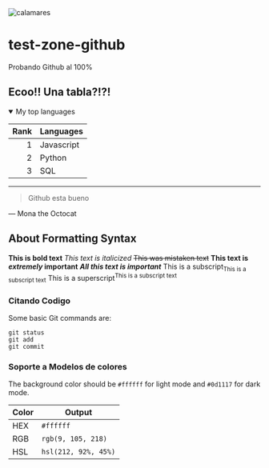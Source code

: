 <picture>
 <source media="(prefers-color-scheme: dark)" srcset="https://i.pinimg.com/564x/4c/8b/de/4c8bdedc3cba3e554e3d85f499fe38db.jpg">
 <source media="(prefers-color-scheme: light)" srcset="https://i.pinimg.com/564x/4c/8b/de/4c8bdedc3cba3e554e3d85f499fe38db.jpg">
 <img alt="calamares" src="https://i.pinimg.com/564x/4c/8b/de/4c8bdedc3cba3e554e3d85f499fe38db.jpg">
</picture>

# test-zone-github
Probando Github al 100%

## Ecoo!! Una tabla?!?!

<details open>
<summary>My top languages</summary>

| Rank | Languages |
|-----:|-----------|
|     1| Javascript|
|     2| Python    |
|     3| SQL       |
  
</details>

---
> Github esta bueno

— Mona the Octocat

## About Formatting Syntax
<!-- TO DO: add more details about me later -->

**This is bold text**
*This text is italicized*
	~~This was mistaken text~~
 **This text is _extremely_ important**
***All this text is important***
This is a subscript<sub>This is a subscript text</sub>
This is a superscript<sup>This is a subscript text</sup>

### Citando Codigo
Some basic Git commands are:
```
git status
git add
git commit
```

### Soporte a Modelos de colores
The background color should be `#ffffff` for light mode and `#0d1117` for dark mode.

|   Color  |   Output               |
|----------|------------------------|
|   HEX    |  `#ffffff`             |
|   RGB    |  `rgb(9, 105, 218)`    |
|   HSL    |  `hsl(212, 92%, 45%)`  |

